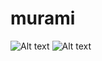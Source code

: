 # murami

![Alt text]([image_url](https://github.com/dionamuH/murami/blob/main/murami1.png)https://github.com/dionamuH/murami/blob/main/murami1.png)
![Alt text]([image_url](https://github.com/dionamuH/murami/blob/main/murami1.png)https://github.com/dionamuH/murami/blob/main/murami2.png)

